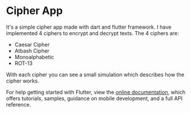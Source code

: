 # Cipher App

It's a simple cipher app made with dart and flutter framework.
I have implemented 4 ciphers to encrypt and decrypt texts. The 4 ciphers are:
- Caesar Cipher
- Atbash Cipher
- Monoalphabetic
- ROT-13

With each cipher you can see a small simulation which describes how the cipher works.

For help getting started with Flutter, view the
[online documentation](https://flutter.dev/docs), which offers tutorials,
samples, guidance on mobile development, and a full API reference.
